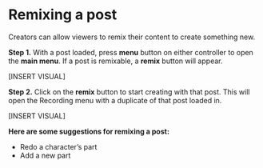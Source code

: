 # Remixing a post

Creators can allow viewers to remix their content to create something new.

**Step 1.** With a post loaded, press **menu** button on either controller to open the **main menu**.  If a post is remixable, a **remix** button will appear.

[INSERT VISUAL]

**Step 2.** Click on the **remix** button to start creating with that post.  This will open the Recording menu with a duplicate of that post loaded in.

[INSERT VISUAL]

**Here are some suggestions for remixing a post:**

* Redo a character’s part 
* Add a new part 

